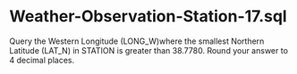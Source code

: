 # Weather-Observation-Station-17.sql
Query the Western Longitude (LONG_W)where the smallest Northern Latitude (LAT_N) in STATION is greater than 38.7780. Round your answer to 4 decimal places.
